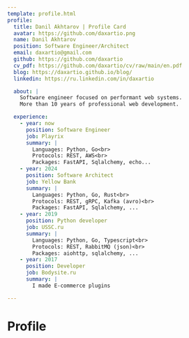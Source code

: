 ```yaml
---
template: profile.html
profile:
  title: Danil Akhtarov | Profile Card
  avatar: https://github.com/daxartio.png
  name: Danil Akhtarov
  position: Software Engineer/Architect
  email: daxartio@gmail.com
  github: https://github.com/daxartio
  cv_pdf: https://github.com/daxartio/cv/raw/main/en.pdf
  blog: https://daxartio.github.io/blog/
  linkedin: https://ru.linkedin.com/in/daxartio

  about: |
    Software engineer focused on performant web systems.
    More than 10 years of professional web development.

  experience:
    - year: now
      position: Software Engineer
      job: Playrix
      summary: |
        Languages: Python, Go<br>
        Protocols: REST, AWS<br>
        Packages: FastAPI, Sqlalchemy, echo...
    - year: 2024
      position: Software Architect
      job: Yellow Bank
      summary: |
        Languages: Python, Go, Rust<br>
        Protocols: REST, gRPC, Kafka (avro)<br>
        Packages: FastAPI, Sqlalchemy, ...
    - year: 2019
      position: Python developer
      job: USSC.ru
      summary: |
        Languages: Python, Go, Typescript<br>
        Protocols: REST, RabbitMQ (json)<br>
        Packages: aiohttp, sqlalchemy, ...
    - year: 2017
      position: Developer
      job: Bodysite.ru
      summary: |
        I made E-commerce plugins

---
```


# Profile
